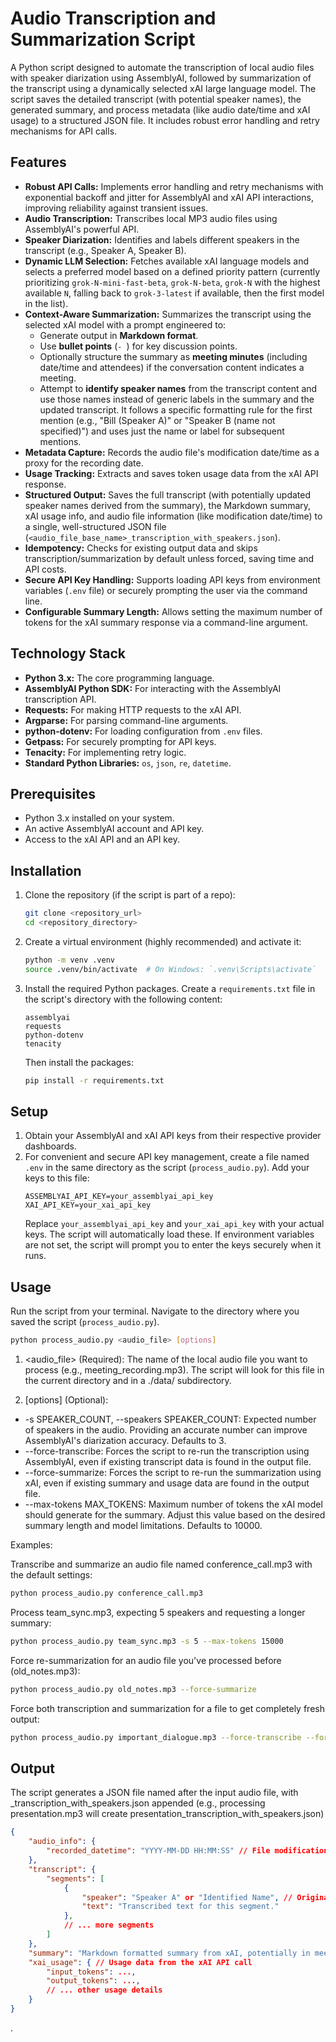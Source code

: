 # Audio Transcription and Summarization Script

A Python script designed to automate the transcription of local audio files with speaker diarization using AssemblyAI, followed by summarization of the transcript using a dynamically selected xAI large language model. The script saves the detailed transcript (with potential speaker names), the generated summary, and process metadata (like audio date/time and xAI usage) to a structured JSON file. It includes robust error handling and retry mechanisms for API calls.

## Features

* **Robust API Calls:** Implements error handling and retry mechanisms with exponential backoff and jitter for AssemblyAI and xAI API interactions, improving reliability against transient issues.
* **Audio Transcription:** Transcribes local MP3 audio files using AssemblyAI's powerful API.
* **Speaker Diarization:** Identifies and labels different speakers in the transcript (e.g., Speaker A, Speaker B).
* **Dynamic LLM Selection:** Fetches available xAI language models and selects a preferred model based on a defined priority pattern (currently prioritizing `grok-N-mini-fast-beta`, `grok-N-beta`, `grok-N` with the highest available `N`, falling back to `grok-3-latest` if available, then the first model in the list).
* **Context-Aware Summarization:** Summarizes the transcript using the selected xAI model with a prompt engineered to:
    * Generate output in **Markdown format**.
    * Use **bullet points** (`- `) for key discussion points.
    * Optionally structure the summary as **meeting minutes** (including date/time and attendees) if the conversation content indicates a meeting.
    * Attempt to **identify speaker names** from the transcript content and use those names instead of generic labels in the summary and the updated transcript. It follows a specific formatting rule for the first mention (e.g., "Bill (Speaker A)" or "Speaker B (name not specified)") and uses just the name or label for subsequent mentions.
* **Metadata Capture:** Records the audio file's modification date/time as a proxy for the recording date.
* **Usage Tracking:** Extracts and saves token usage data from the xAI API response.
* **Structured Output:** Saves the full transcript (with potentially updated speaker names derived from the summary), the Markdown summary, xAI usage info, and audio file information (like modification date/time) to a single, well-structured JSON file (`<audio_file_base_name>_transcription_with_speakers.json`).
* **Idempotency:** Checks for existing output data and skips transcription/summarization by default unless forced, saving time and API costs.
* **Secure API Key Handling:** Supports loading API keys from environment variables (`.env` file) or securely prompting the user via the command line.
* **Configurable Summary Length:** Allows setting the maximum number of tokens for the xAI summary response via a command-line argument.

## Technology Stack

* **Python 3.x:** The core programming language.
* **AssemblyAI Python SDK:** For interacting with the AssemblyAI transcription API.
* **Requests:** For making HTTP requests to the xAI API.
* **Argparse:** For parsing command-line arguments.
* **python-dotenv:** For loading configuration from `.env` files.
* **Getpass:** For securely prompting for API keys.
* **Tenacity:** For implementing retry logic.
* **Standard Python Libraries:** `os`, `json`, `re`, `datetime`.

## Prerequisites

* Python 3.x installed on your system.
* An active AssemblyAI account and API key.
* Access to the xAI API and an API key.

## Installation

1.  Clone the repository (if the script is part of a repo):
    ```bash
    git clone <repository_url>
    cd <repository_directory>
    ```
2.  Create a virtual environment (highly recommended) and activate it:
    ```bash
    python -m venv .venv
    source .venv/bin/activate  # On Windows: `.venv\Scripts\activate`
    ```
3.  Install the required Python packages. Create a `requirements.txt` file in the script's directory with the following content:
    ```
    assemblyai
    requests
    python-dotenv
    tenacity
    ```
    Then install the packages:
    ```bash
    pip install -r requirements.txt
    ```

## Setup

1.  Obtain your AssemblyAI and xAI API keys from their respective provider dashboards.
2.  For convenient and secure API key management, create a file named `.env` in the same directory as the script (`process_audio.py`). Add your keys to this file:
    ```env
    ASSEMBLYAI_API_KEY=your_assemblyai_api_key
    XAI_API_KEY=your_xai_api_key
    ```
    Replace `your_assemblyai_api_key` and `your_xai_api_key` with your actual keys. The script will automatically load these. If environment variables are not set, the script will prompt you to enter the keys securely when it runs.

## Usage

Run the script from your terminal. Navigate to the directory where you saved the script (`process_audio.py`).

```bash
python process_audio.py <audio_file> [options]
```
1. <audio_file> (Required): The name of the local audio file you want to process (e.g., meeting_recording.mp3). The script will look for this file in the current directory and in a ./data/ subdirectory.

2. [options] (Optional):

* -s SPEAKER_COUNT, --speakers SPEAKER_COUNT: Expected number of speakers in the audio. Providing an accurate number can improve AssemblyAI's diarization accuracy. Defaults to 3.
* --force-transcribe: Forces the script to re-run the transcription using AssemblyAI, even if existing transcript data is found in the output file.
* --force-summarize: Forces the script to re-run the summarization using xAI, even if existing summary and usage data are found in the output file.
* --max-tokens MAX_TOKENS: Maximum number of tokens the xAI model should generate for the summary. Adjust this value based on the desired summary length and model limitations. Defaults to 10000.

Examples:

Transcribe and summarize an audio file named conference_call.mp3 with the default settings:
```Bash
python process_audio.py conference_call.mp3
```

Process team_sync.mp3, expecting 5 speakers and requesting a longer summary:
```Bash
python process_audio.py team_sync.mp3 -s 5 --max-tokens 15000
```

Force re-summarization for an audio file you've processed before (old_notes.mp3):
```Bash
python process_audio.py old_notes.mp3 --force-summarize
```

Force both transcription and summarization for a file to get completely fresh output:
```Bash
python process_audio.py important_dialogue.mp3 --force-transcribe --force-summarize
```

## Output
The script generates a JSON file named after the input audio file, with _transcription_with_speakers.json appended (e.g., processing presentation.mp3 will create presentation_transcription_with_speakers.json)
```JSON
{
    "audio_info": {
        "recorded_datetime": "YYYY-MM-DD HH:MM:SS" // File modification date/time
    },
    "transcript": {
        "segments": [
            {
                "speaker": "Speaker A" or "Identified Name", // Original label or name extracted from summary
                "text": "Transcribed text for this segment."
            },
            // ... more segments
        ]
    },
    "summary": "Markdown formatted summary from xAI, potentially in meeting minutes format with bullet points. Speaker names are formatted as 'Name (Speaker X)' or 'Speaker X (name not specified)' on first mention, and by name/label thereafter.",
    "xai_usage": { // Usage data from the xAI API call
        "input_tokens": ...,
        "output_tokens": ...,
        // ... other usage details
    }
}
```
.

